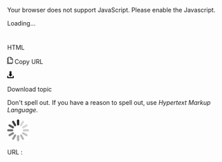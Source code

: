 Your browser does not support JavaScript. Please enable the Javascript.

Loading...

# 

HTML

![Copy URL](html_files/Copy.png)
Copy URL

![Download](html_files/Download.png)

Download topic

Don't spell out. If you have a reason to spell out, use *Hypertext Markup Language.*

![In progress](html_files/activity-large.gif)

URL :
